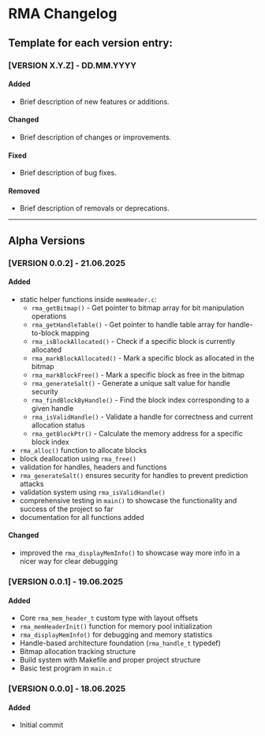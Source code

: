 # RMA Changelog

## Template for each version entry:

### [VERSION X.Y.Z] - DD.MM.YYYY

#### Added
- Brief description of new features or additions.

#### Changed
- Brief description of changes or improvements.

#### Fixed
- Brief description of bug fixes.

#### Removed
- Brief description of removals or deprecations.

---

## Alpha Versions

### [VERSION 0.0.2] - 21.06.2025

#### Added
- static helper functions inside `memHeader.c`:
    - `rma_getBitmap()` - Get pointer to bitmap array for bit manipulation operations
    - `rma_getHandleTable()` - Get pointer to handle table array for handle-to-block mapping
    - `rma_isBlockAllocated()` - Check if a specific block is currently allocated
    - `rma_markBlockAllocated()` - Mark a specific block as allocated in the bitmap
    - `rma_markBlockFree()` - Mark a specific block as free in the bitmap
    - `rma_generateSalt()` - Generate a unique salt value for handle security
    - `rma_findBlockByHandle()` - Find the block index corresponding to a given handle
    - `rma_isValidHandle()` - Validate a handle for correctness and current allocation status
    - `rma_getBlockPtr()` - Calculate the memory address for a specific block index
- `rma_alloc()` function to allocate blocks
- block deallocation using `rma_free()`
- validation for handles, headers and functions
- `rma_generateSalt()` ensures security for handles to prevent prediction attacks
- validation system using `rma_isValidHandle()`
- comprehensive testing in `main()` to showcase the functionality and success of the project so far
- documentation for all functions added

#### Changed
- improved the `rma_displayMemInfo()` to showcase way more info in a nicer way for clear debugging

### [VERSION 0.0.1] - 19.06.2025

#### Added
- Core `rma_mem_header_t` custom type with layout offsets
- `rma_memHeaderInit()` function for memory pool initialization
- `rma_displayMemInfo()` for debugging and memory statistics
- Handle-based architecture foundation (`rma_handle_t` typedef)
- Bitmap allocation tracking structure
- Build system with Makefile and proper project structure
- Basic test program in `main.c`

### [VERSION 0.0.0] - 18.06.2025

#### Added
- Initial commit